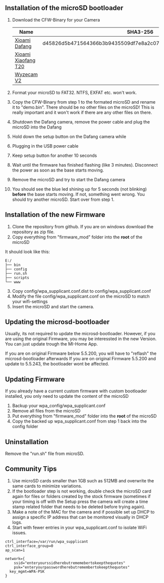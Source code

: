 ## Installation of the microSD bootloader

1. Download the CFW-Binary for your Camera

    Name | SHA3-256 
    --- | --- 
    [Xioami Dafang](/hacks/cfw/dafang/cfw-1.3.bin) | d45826d5b471564366b3b9435509df7e8a2c0720656ea2b4bcac6dd0b42cc3eb
    [Xioami Xiaofang T20](/hacks/cfw/xiaofang/cfw-1.0.bin) | 
    [Wyzecam V2](/hacks/cfw/wyzecam_v2/cfw-1.1.bin) | 


2. Format your microSD to FAT32. NTFS, EXFAT etc. won't work.
3. Copy the CFW-Binary from step 1 to the formated microSD and rename it to "demo.bin". There should be no other files on the microSD! This is really important and it won't work if there are any other files on there.
4. Shutdown the Dafang camera, remove the power cable and plug the microSD into the Dafang
5. Hold down the setup button on the Dafang camera while
6. Plugging in the USB power cable
7. Keep setup button for another 10 seconds
8. Wait until the firmware has finished flashing (like 3 minutes). Disconnect the power as soon as the base starts moving.
9. Remove the microSD and try to start the Dafang camera
10. You should see the blue led shining up for 5 seconds (not blinking) **before** the base starts moving. If not, something went wrong. You should try another microSD. Start over from step 1.

## Installation of the new Firmware

1. Clone the repository from github. If you are on windows download the repository as zip file.
2. Copy everything from "firmware_mod" folder into the **root** of the microSD

It should look like this:
```
E:/
├── bin
├── config
├── run.sh
├── scripts
└── www

```

3. Copy config/wpa_supplicant.conf.dist to config/wpa_supplicant.conf
4. Modify the file config/wpa_supplicant.conf on the microSD to match your wifi-settings
5. Insert the microSD and start the camera.

## Updating the microsd-bootloader

Usually, its not required to update the microsd-bootloader. However, if you are using the original Firmware, you may be interessted in the new Version.
You can just update trough the MI-Home App.

If you are on original Firmware below 5.5.200, you will have to "reflash" the microsd-bootloader afterwards
If you are on original Firmware 5.5.200 and update to 5.5.243, the bootloader wont be affected.


## Updating Firmware

If you already have a current custom firmware with custom bootloader installed, you only need to update the content of the microSD

1. Backup your wpa_config/wpa_supplicant.conf
2. Remove all files from the microSD
3. Put everything from "firmware_mod" folder into the **root** of the microSD
4. Copy the backed up wpa_supplicant.conf from step 1 back into the config folder

## Uninstallation

Remove the "run.sh" file from microSD.

## Community Tips

1. Use microSD cards smaller than 1GB such as 512MB and overwrite the same cards to minimize variations.
2. If the bootloader step is not working, double check the microSD card again for files or folders created by the stock firmware (sometimes if your timing is off with the Setup press the camera will create a time stamp related folder that needs to be deleted before trying again).
3. Make a note of the MAC for the camera and if possible set up DHCP to assign a specific IP address that can be monitored visually in DHCP logs.
4. Start with fewer entries in your wpa_supplicant.conf to isolate WiFi issues.
```
ctrl_interface=/var/run/wpa_supplicant
ctrl_interface_group=0
ap_scan=1

network={
	ssid="enteryourssidherebutrememebertokeepthequotes"
	psk="enteryourpasswordherebutremembertokeepthequotes"
  key_mgmt=WPA-PSK
}
```

